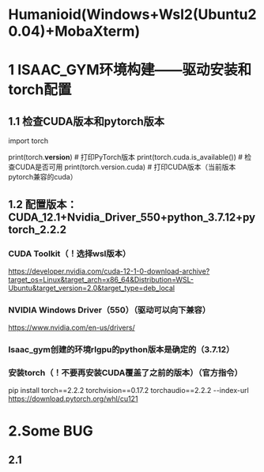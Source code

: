 # Humanioid(Windows+Wsl2(Ubuntu20.04)+MobaXterm)

# 1 ISAAC_GYM环境构建——驱动安装和torch配置

## 1.1 检查CUDA版本和pytorch版本
import torch

print(torch.__version__)  # 打印PyTorch版本
print(torch.cuda.is_available())  # 检查CUDA是否可用
print(torch.version.cuda)  # 打印CUDA版本（当前版本pytorch兼容的cuda）

## 1.2 配置版本：CUDA_12.1+Nvidia_Driver_550+python_3.7.12+pytorch_2.2.2

### CUDA Toolkit（！选择wsl版本）
https://developer.nvidia.com/cuda-12-1-0-download-archive?target_os=Linux&target_arch=x86_64&Distribution=WSL-Ubuntu&target_version=2.0&target_type=deb_local

### NVIDIA Windows Driver（550）（驱动可以向下兼容）
https://www.nvidia.com/en-us/drivers/

### Isaac_gym创建的环境rlgpu的python版本是确定的（3.7.12）

### 安装torch（！不要再安装CUDA覆盖了之前的版本）（官方指令）
pip install torch==2.2.2 torchvision==0.17.2 torchaudio==2.2.2 --index-url https://download.pytorch.org/whl/cu121


# 2.Some BUG
## 2.1
